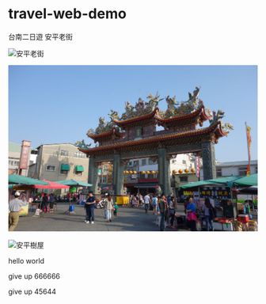 # travel-web-demo
 台南二日遊
 安平老街

![安平老街](https://mytainan.com/wp-content/uploads/2020/01/45155752795_6b19681252_k_%E7%BB%93%E6%9E%9C.jpg)

![安平古堡](image\安平古堡.jpg)

![安平樹屋](https://upload.wikimedia.org/wikipedia/commons/thumb/3/38/%E5%AE%89%E5%B9%B3%E6%A8%B9%E5%B1%8B.JPG/1200px-%E5%AE%89%E5%B9%B3%E6%A8%B9%E5%B1%8B.JPG)

hello world




give up 666666


give up  45644

